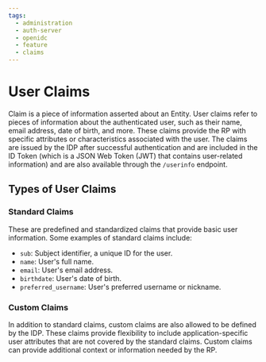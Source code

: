 ```yaml
---
tags:
  - administration
  - auth-server
  - openidc
  - feature
  - claims
---
```


# User Claims

Claim is a piece of information asserted about an Entity. User claims refer to pieces of information about the authenticated user, such as their name, email address, date of birth, and more. These claims provide the RP with specific attributes or characteristics associated with the user. The claims are issued by the IDP after successful authentication and are included in the ID Token (which is a JSON Web Token (JWT) that contains user-related information) and are also available through the
`/userinfo` endpoint. 

## Types of User Claims

### Standard Claims 

These are predefined and standardized claims that provide basic user information. Some examples of standard claims include:

- `sub`: Subject identifier, a unique ID for the user.
- `name`: User's full name.
- `email`: User's email address.
- `birthdate`: User's date of birth.
- `preferred_username`: User's preferred username or nickname.

### Custom Claims

In addition to standard claims, custom claims are also allowed to be defined by the IDP. These claims provide flexibility to include application-specific user attributes that are not covered by the standard claims. Custom claims can provide additional context or information needed by the RP.